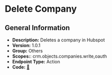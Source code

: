 # Delete Company

## General Information

- **Description:** Deletes a company in Hubspot
- **Version:** 1.0.1
- **Group:** Others
- **Scopes:**: crm.objects.companies.write,oauth
- **Endpoint Type:** Action
- **Code:** [🔗](https://github.com/NangoHQ/integration-templates/tree/main/integrations/hubspot/actions/delete-company.ts)
